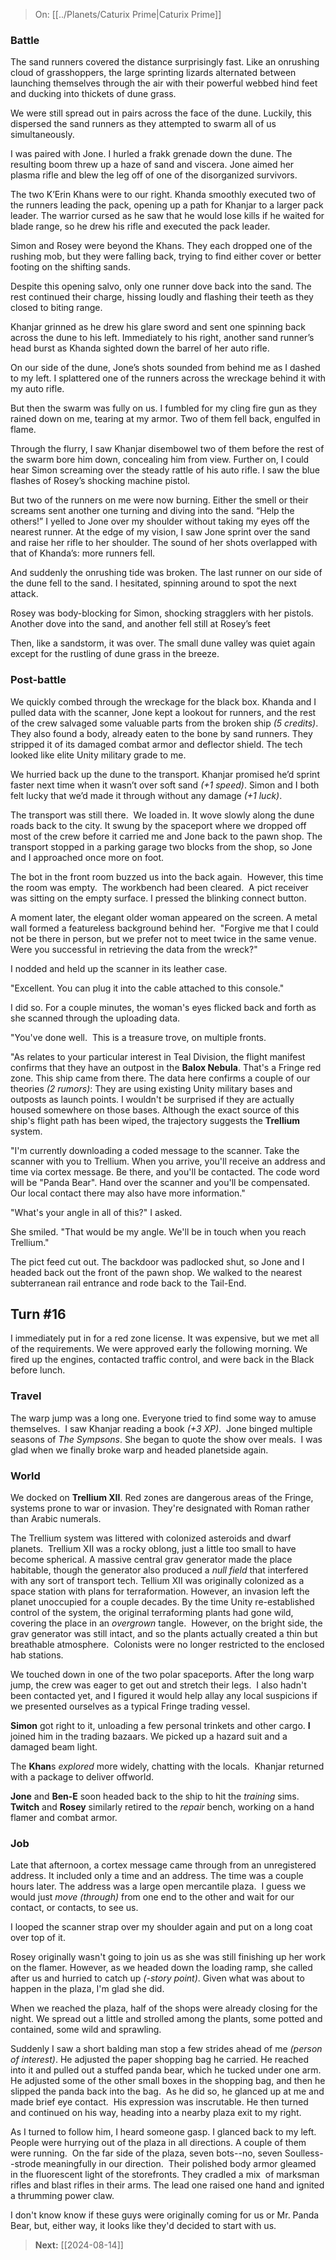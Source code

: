 > On: [[../Planets/Caturix Prime|Caturix Prime]]

### Battle

The sand runners covered the distance surprisingly fast. Like an onrushing cloud of grasshoppers, the large sprinting lizards alternated between launching themselves through the air with their powerful webbed hind feet and ducking into thickets of dune grass.

We were still spread out in pairs across the face of the dune. Luckily, this dispersed the sand runners as they attempted to swarm all of us simultaneously. 

I was paired with Jone. I hurled a frakk grenade down the dune. The resulting boom threw up a haze of sand and viscera. Jone aimed her plasma rifle and blew the leg off of one of the disorganized survivors.

The two K’Erin Khans were to our right. Khanda smoothly executed two of the runners leading the pack, opening up a path for Khanjar to a larger pack leader. The warrior cursed as he saw that he would lose kills if he waited for blade range, so he drew his rifle and executed the pack leader. 

Simon and Rosey were beyond the Khans. They each dropped one of the rushing mob, but they were falling back, trying to find either cover or better footing on the shifting sands. 

Despite this opening salvo, only one runner dove back into the sand. The rest continued their charge, hissing loudly and flashing their teeth as they closed to biting range. 

Khanjar grinned as he drew his glare sword and sent one spinning back across the dune to his left. Immediately to his right, another sand runner’s head burst as Khanda sighted down the barrel of her auto rifle.

On our side of the dune, Jone’s shots sounded from behind me as I dashed to my left. I splattered one of the runners across the wreckage behind it with my auto rifle. 

But then the swarm was fully on us. I fumbled for my cling fire gun as they rained down on me, tearing at my armor. Two of them fell back, engulfed in flame. 

Through the flurry, I saw Khanjar disembowel two of them before the rest of the swarm bore him down, concealing him from view. Further on, I could hear Simon screaming over the steady rattle of his auto rifle. I saw the blue flashes of Rosey’s shocking machine pistol. 

But two of the runners on me were now burning. Either the smell or their screams sent another one turning and diving into the sand. “Help the others!” I yelled to Jone over my shoulder without taking my eyes off the nearest runner. At the edge of my vision, I saw Jone sprint over the sand and raise her rifle to her shoulder. The sound of her shots overlapped with that of Khanda’s: more runners fell. 

And suddenly the onrushing tide was broken. The last runner on our side of the dune fell to the sand. I hesitated, spinning around to spot the next attack. 

Rosey was body-blocking for Simon, shocking stragglers with her pistols. Another dove into the sand, and another fell still at Rosey’s feet 

Then, like a sandstorm, it was over. The small dune valley was quiet again except for the rustling of dune grass in the breeze. 

### Post-battle

We quickly combed through the wreckage for the black box. Khanda and I pulled data with the scanner, Jone kept a lookout for runners, and the rest of the crew salvaged some valuable parts from the broken ship *(5 credits)*. They also found a body, already eaten to the bone by sand runners. They stripped it of its damaged combat armor and deflector shield. The tech looked like elite Unity military grade to me. 

We hurried back up the dune to the transport. Khanjar promised he’d sprint faster next time when it wasn’t over soft sand *(+1 speed)*. Simon and I both felt lucky that we’d made it through without any damage *(+1 luck)*. 

The transport was still there.  We loaded in. It wove slowly along the dune roads back to the city. It swung by the spaceport where we dropped off most of the crew before it carried me and Jone back to the pawn shop. The transport stopped in a parking garage two blocks from the shop, so Jone and I approached once more on foot.  

The bot in the front room buzzed us into the back again.  However, this time the room was empty.  The workbench had been cleared.  A pict receiver was sitting on the empty surface. I pressed the blinking connect button.

A moment later, the elegant older woman appeared on the screen. A metal wall formed a featureless background behind her.  "Forgive me that I could not be there in person, but we prefer not to meet twice in the same venue. Were you successful in retrieving the data from the wreck?"

I nodded and held up the scanner in its leather case.

"Excellent. You can plug it into the cable attached to this console."  

I did so. For a couple minutes, the woman's eyes flicked back and forth as she scanned through the uploading data.

"You've done well.  This is a treasure trove, on multiple fronts.

"As relates to your particular interest in Teal Division, the flight manifest confirms that they have an outpost in the **Balox Nebula**. That's a Fringe red zone. This ship came from there. The data here confirms a couple of our theories *(2 rumors)*: They are using existing Unity military bases and outposts as launch points. I wouldn't be surprised if they are actually housed somewhere on those bases. Although the exact source of this ship's flight path has been wiped, the trajectory suggests the **Trellium** system.

"I'm currently downloading a coded message to the scanner. Take the scanner with you to Trellium. When you arrive, you'll receive an address and time via cortex message. Be there, and you'll be contacted. The code word will be "Panda Bear". Hand over the scanner and you'll be compensated. Our local contact there may also have more information."

"What's your angle in all of this?" I asked.

She smiled. "That would be my angle. We'll be in touch when you reach Trellium."

The pict feed cut out.
The backdoor was padlocked shut, so Jone and I headed back out the front of the pawn shop. We walked to the nearest subterranean rail entrance and rode back to the Tail-End.

## Turn #16

I immediately put in for a red zone license. It was expensive, but we met all of the requirements. We were approved early the following morning. We fired up the engines, contacted traffic control, and were back in the Black before lunch.

### Travel

The warp jump was a long one. Everyone tried to find some way to amuse themselves.  I saw Khanjar reading a book _(+3 XP)_.  Jone binged multiple seasons of _The Sympsons_. She began to quote the show over meals.  I was glad when we finally broke warp and headed planetside again.

### World

We docked on **Trellium XII**. Red zones are dangerous areas of the Fringe, systems prone to war or invasion. They're designated with Roman rather than Arabic numerals.

The Trellium system was littered with colonized asteroids and dwarf planets.  Trellium XII was a rocky oblong, just a little too small to have become spherical. A massive central grav generator made the place habitable, though the generator also produced a _null field_ that interfered with any sort of transport tech. Tellium XII was originally colonized as a space station with plans for terraformation. However, an invasion left the planet unoccupied for a couple decades. By the time Unity re-established control of the system, the original terraforming plants had gone wild, covering the place in an _overgrown_ tangle.  However, on the bright side, the grav generator was still intact, and so the plants actually created a thin but breathable atmosphere.  Colonists were no longer restricted to the enclosed hab stations.

We touched down in one of the two polar spaceports. After the long warp jump, the crew was eager to get out and stretch their legs.  I also hadn't been contacted yet, and I figured it would help allay any local suspicions if we presented ourselves as a typical Fringe trading vessel.

**Simon** got right to it, unloading a few personal trinkets and other cargo. **I** joined him in the trading bazaars. We picked up a hazard suit and a damaged beam light.

The **Khan**s _explored_ more widely, chatting with the locals.  Khanjar returned with a package to deliver offworld. 

**Jone** and **Ben-E** soon headed back to the ship to hit the _training_ sims. **Twitch** and **Rosey** similarly retired to the *repair* bench, working on a hand flamer and combat armor. 

### Job

Late that afternoon, a cortex message came through from an unregistered address. It included only a time and an address. The time was a couple hours later. The address was a large open mercantile plaza.  I guess we would just _move (through)_ from one end to the other and wait for our contact, or contacts, to see us.  

I looped the scanner strap over my shoulder again and put on a long coat over top of it.

Rosey originally wasn't going to join us as she was still finishing up her work on the flamer. However, as we headed down the loading ramp, she called after us and hurried to catch up _(-story point)_. Given what was about to happen in the plaza, I'm glad she did. 

When we reached the plaza, half of the shops were already closing for the night. We spread out a little and strolled among the plants, some potted and contained, some wild and sprawling. 

Suddenly I saw a short balding man stop a few strides ahead of me _(person of interest)_. He adjusted the paper shopping bag he carried. He reached into it and pulled out a stuffed panda bear, which he tucked under one arm.  He adjusted some of the other small boxes in the shopping bag, and then he slipped the panda back into the bag.  As he did so, he glanced up at me and made brief eye contact.  His expression was inscrutable. He then turned and continued on his way, heading into a nearby plaza exit to my right. 

As I turned to follow him, I heard someone gasp. I glanced back to my left.  People were hurrying out of the plaza in all directions. A couple of them were running.  On the far side of the plaza, seven bots--no, seven Soulless--strode meaningfully in our direction.  Their polished body armor gleamed in the fluorescent light of the storefronts. They cradled a mix  of marksman rifles and blast rifles in their arms. The lead one raised one hand and ignited a thrumming power claw. 

I don't know know if these guys were originally coming for us or Mr. Panda Bear, but, either way, it looks like they'd decided to start with us.

> **Next:** [[2024-08-14]]
